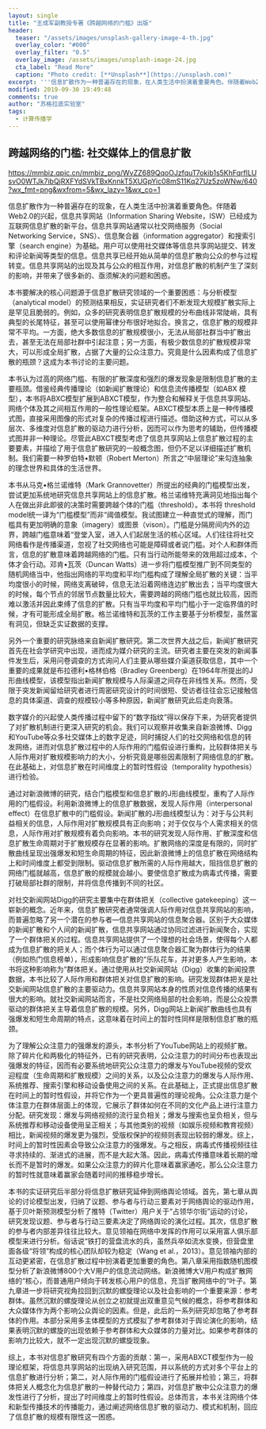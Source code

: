 ```yaml
---
layout: single
title: "王成军副教授专著《跨越网络的门槛》出版"
header:
  teaser: "/assets/images/unsplash-gallery-image-4-th.jpg"
  overlay_color: "#000"
  overlay_filter: "0.5"
  overlay_image: /assets/images/unsplash-image-24.jpg
  cta_label: "Read More"
  caption: "Photo credit: [**Unsplash**](https://unsplash.com)"
excerpt: '''信息扩散作为一种普遍存在的现象，在人类生活中扮演着重要角色。伴随着Web2.0的兴起，信息共享网站（Information Sharing Website，ISW）已经成为互联网信息扩散的新平台。信息共享网站通常以社交网络服务（Social Networking Service，SNS）、信息聚合器（information aggregator）和搜索引擎（search engine）为基础。用户可以使用社交媒体等信息共享网站提交、转发和评论新闻等类型的信息。信息共享已经开始从简单的信息扩散向公众的参与过程转变。信息共享网站的出现及其与公众的相互作用，对信息扩散的机制产生了深刻的影响，并带来了很多新的、亟须解决的问题和困惑。'''
modified: 2019-09-30 19:49:48
comments: true
author: "苏格拉底实验室"
tags:
  - 计算传播学
---
```



## 跨越网络的门槛: 社交媒体上的信息扩散



https://mmbiz.qpic.cn/mmbiz_png/WvZZ689QqoOJzfquT7okib1s5KhFqrflLUsvO0WTJk7ibQjRXFYdSVkTBxKnnkT5XUGpYic08mS11Kq27Uz5zoWNw/640?wx_fmt=png&wxfrom=5&wx_lazy=1&wx_co=1

信息扩散作为一种普遍存在的现象，在人类生活中扮演着重要角色。伴随着Web2.0的兴起，信息共享网站（Information Sharing Website，ISW）已经成为互联网信息扩散的新平台。信息共享网站通常以社交网络服务（Social Networking Service，SNS）、信息聚合器（information aggregator）和搜索引擎（search engine）为基础。用户可以使用社交媒体等信息共享网站提交、转发和评论新闻等类型的信息。信息共享已经开始从简单的信息扩散向公众的参与过程转变。信息共享网站的出现及其与公众的相互作用，对信息扩散的机制产生了深刻的影响，并带来了很多新的、亟须解决的问题和困惑。

本书要解决的核心问题源于信息扩散研究领域的一个重要困惑：与分析模型（analytical model）的预测结果相反，实证研究者们不断发现大规模扩散实际上是罕见且脆弱的。例如，众多的研究表明信息扩散规模的分布曲线非常陡峭，具有典型的长尾特征，甚至可以使用幂律分布很好地拟合。换言之，信息扩散的规模非常不平均。一方面，绝大多数信息的扩散规模很小，无法从局部社群当中扩散出去，甚至无法在局部社群中引起注意；另一方面，有极少数信息的扩散规模非常大，可以形成全局扩散，占据了大量的公众注意力。究竟是什么因素构成了信息扩散的瓶颈？这成为本书讨论的主要问题。

本书认为过高的网络门槛、有限的扩散深度和强烈的爆发现象是限制信息扩散的主要瓶颈。借鉴经典传播理论（如新闻扩散理论）和信息流传播模型（如ABX 模型），本书将ABXC模型扩展到ABXCT模型，作为整合和解释关于信息共享网站、网络个体及其之间相互作用的一般性理论框架。ABXCT模型本质上是一种传播模式图，直接采用图像的形式对复杂的传播过程进行描述。借助这种方式，可以从多层次、多维度对信息扩散的驱动力进行分析，因而可以作为思考的辅助，但传播模式图并非一种理论。尽管此ABXCT模型考虑了信息共享网站上信息扩散过程的主要要素，并描绘了用于信息扩散研究的一般概念图，但仍不足以详细描述扩散机制。我们需要一种罗伯特•默顿（Robert Merton）所言之“中层理论”来勾连抽象的理念世界和具体的生活世界。

本书从马克•格兰诺维特（Mark Grannovetter）所提出的经典的门槛模型出发，尝试更加系统地研究信息共享网站上的信息扩散。格兰诺维特充满洞见地指出每个人在做出非此即彼的决策时需要跨越个体的门槛（threshold）。本书将 threshold model统一译为“门槛模型”而非“阈值模型。我试图建立一种直觉式的理解，而门槛具有更加明确的意象（imagery）或图景（vison）。门槛是分隔房间内外的边界，跨越门槛意味着“登堂入室，进入人们起居生活的核心区域。人们往往将社交网络看作是传播渠道，忽视了社交网络也可能是障碍或者说门槛。对个人和群体而言，信息的扩散意味着跨越网络的门槛。只有当行动所能带来的效用超过成本，个体才会行动。邓肯•瓦茨（Duncan Watts）进一步将门槛模型推广到不同类型的随机网络当中，他指出网络的平均度和平均门槛构成了理解全局扩散的关键：当平均度很小的时候，网络支离破碎，信息无法沿着网络连边扩散出去；当平均度很大的时候，每个节点的邻居节点数量比较大，需要跨越的网络门槛也就比较高，因而难以激活并因此束缚了信息的扩散。只有当平均度和平均门槛小于一定临界值的时候，才有可能形成全局扩散。格兰诺维特和瓦茨的工作主要基于分析模型，虽然富有洞见，但缺乏实证数据的支撑。

另外一个重要的研究脉络来自新闻扩散研究。第二次世界大战之后，新闻扩散研究首先在社会学研究中出现，进而成为媒介研究的主流。研究者主要在突发的新闻事件发生后，采用问卷调查的方式询问人们主要从哪些媒介渠道获取信息，其中一个重要的成果就是布拉德利•格林伯格（Bradley Greenberg）在1964年所提出的J形曲线模型，该模型指出新闻扩散规模与人际渠道之间存在非线性关系。然而，受限于突发新闻留给研究者进行周密研究设计的时间很短、受访者往往会忘记接触信息的具体渠道、调查的规模较小等多种原因，新闻扩散研究此后走向衰落。


数字媒介的兴起使人类传播过程中留下的“数字指纹”得以保存下来，为研究者提供了对扩散机制进行更深入研究的机会。我们可以观察并收集来自新浪微博、Digg和YouTube等众多社交媒体上的数字足迹，同时捕捉人们的社交网络和信息的转发网络，进而对信息扩散过程中的人际作用的门槛假设进行重构，比较群体把关与人际作用对扩散规模影响力的大小，分析究竟是哪些因素限制了网络信息的扩散。在此基础上，对信息扩散在时间维度上的暂时性假设（temporality hypothesis）进行检验。

通过对新浪微博的研究，结合门槛模型和信息扩散的J形曲线模型，重构了人际作用的门槛假设。利用新浪微博上的信息扩散数据，发现人际作用（interpersonal effect）在信息扩散中的门槛假设。新闻扩散的J形曲线模型认为：对于与公共利益相关的信息，人际作用对扩散规模具有正向影响；对于仅仅与个人需求相关的信息，人际作用对扩散规模有着负向影响。本书的研究发现人际作用、扩散深度和信息扩散生命周期对于扩散规模存在显著的影响。扩散网络的深度是有限的，同时扩散曲线呈现出强爆发和短生命周期的特征，因此新浪微博上的信息扩散在网络结构上和时间维度上都受到限制。驱动信息扩散所需的人际作用越大，阻挡信息扩散的网络门槛就越高，信息扩散的规模就会越小。要使信息扩散成为病毒式传播，需要打破局部社群的限制，并将信息传播到不同的社区。

对社交新闻网站Digg的研究主要集中在群体把关（collective gatekeeping）这一崭新的概念。近年来，信息扩散研究者通常强调人际作用对信息共享网站的影响，而普遍忽略了另一个潜在的参与者—信息共享网站的信息聚合器。区别于大众媒体的新闻扩散和个人间的新闻扩散，信息共享网站通过协同过滤进行新闻聚合，实现了一个群体把关的过程。信息共享网站提供了一个理想的社会场景，使得每个人都成为信息扩散的把关人；而个体行为可以通过信息聚合器汇聚为群体行为的结果（例如热门信息榜单），形成影响信息扩散的“乐队花车，并对更多人产生影响，本书将这种影响称为“群体把关。通过使用从社交新闻网站（Digg）收集的新闻投票数据，本书比较了人际作用和群体把关对信息扩散的影响。研究发现群体把关是社交新闻网站信息扩散的主要驱动力。信息共享网站本身的性质对信息传播的结果有很大的影响。就社交新闻网站而言，不是社交网络局部的社会影响，而是公众投票驱动的群体把关主导着信息扩散的规模。另外，Digg网站上新闻扩散曲线也具有强爆发和短生命周期的特点，这意味着在时间上的暂时性同样是限制信息扩散的瓶颈。

为了理解公众注意力的强爆发的源头，本书分析了YouTube网站上的视频扩散。除了碎片化和两极化的特征外，已有的研究表明，公众注意力的时间分布也表现出强爆发的特征，因而有必要系统地研究公众注意力的爆发与YouTube视频的受欢迎程度（生命周期和扩散规模）之间的关系，以及公众注意力的爆发与人际作用、系统推荐、搜索引擎和移动设备使用之间的关系。在此基础上，正式提出信息扩散在时间上的暂时性假设，并将它作为一个更具普遍性的理论视角。公众注意力是个体注意力在群体层面上的体现，它展示了群体如何在不同的文化产品上进行注意力分配。研究发现：爆发与网络视频的流行呈负相关；爆发与搜索也呈负相关，但与系统推荐和移动设备使用呈正相关；与其他类别的视频（如娱乐视频和教育视频）相比，新闻视频的爆发更为强烈，受版权保护的视频则表现出较弱的爆发。综上，时间上的暂时性因素会导致公众注意力的强爆发。与之相反，病毒式传播视频往往寻求持续的、渐进式的进展，而不是大起大落。因此，病毒式传播意味着长期的增长而不是暂时的爆发。如果公众注意力的碎片化意味着赢家通吃，那么公众注意力的暂时性就意味着赢家会随着时间的推移稳步增长。

本书的实证研究后半部分将信息扩散研究延伸到网络舆论领域。首先，第七章从舆论的讨论模型出发，归纳了议题、参与者与行动三要素对于网络舆论的驱动作用，基于贝叶斯预测模型分析了推特（Twitter）用户关于“占领华尔街”运动的讨论，研究发现议题、参与者与行动三要素决定了网络舆论的演化过程。其次，信息扩散的参与者内部差异往往比较大。意见领袖在网络中发挥的作用可以采用富人俱乐部模型来进行分析。俗话说“铁打的营盘流水的兵，虽然兵卒如流水变换，但营盘里面各级“将领”构成的核心团队却较为稳定（Wang et al.，2013）。意见领袖内部的互动更紧密，在信息扩散过程中扮演着更加重要的角色。第八章采用指数随机图模型分析了新浪微博800个大V用户的信息流动网络。新浪微博大V用户构成扩散网络的“核心，而普通用户倾向于转发核心用户的信息，充当扩散网络中的“叶子。第九章进一步将研究视角拉回到沉默的螺旋理论以及社会影响的一个重要来源：参考群体。虽然沉默的螺旋理论从创立之初就提出双重意见气候的概念，将参考群体和大众媒体作为两个影响公众舆论的因素。但是，此后的一系列研究却忽略了参考群体的作用。本部分采用多主体模型的方式模拟了参考群体对于舆论演化的影响，结果表明沉默的螺旋的出现依赖于参考群体和大众媒体的力量对比。如果参考群体的影响力比较大，就不一定出现沉默的螺旋现象。

综上，本书对信息扩散研究有四个方面的贡献：第一，采用ABXCT模型作为一般理论框架，将信息共享网站的出现纳入研究范围，并以系统的方式对多个平台上的信息扩散进行分析；第二，对人际作用的门槛假设进行了拓展并检验；第三，将群体把关人概念化为信息扩散的一种替代动力；第四，对信息扩散中公众注意力的爆发性进行了分析，提出了时间维度上的暂时性假设。总体而言，本书关注网络个体和新型传播技术的传播能力，通过阐述网络信息扩散的驱动力、模式和机制，回应了信息扩散的规模有限性这一困惑。
